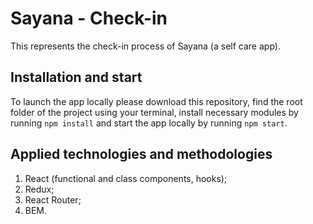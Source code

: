 # Sayana - Check-in

This represents the check-in process of Sayana (a self care app).

## Installation and start

To launch the app locally please download this repository, find the root folder of the project using your terminal, install necessary modules by running `npm install` and start the app locally by running `npm start`. 

## Applied technologies and methodologies

1. React (functional and class components, hooks);
2. Redux;
3. React Router;
4. BEM.